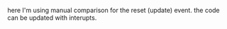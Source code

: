 here I'm using manual comparison for the reset (update) event. the code can be updated with interupts.

